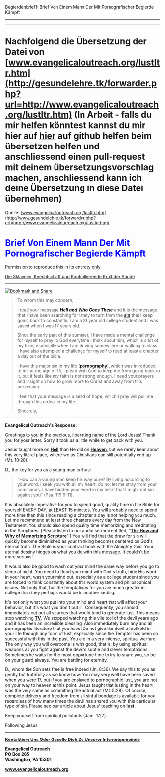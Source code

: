 <!--t Begierdenbrief1: Brief Von Einem Mann Der Mit Pornografischer Begierde Kämpft - in Arbeit (0% übersetzt) t-->
<!--d Begierdenbrief1: Brief Von Einem Mann Der Mit Pornografischer Begierde Kämpft - in Arbeit (0% übersetzt) d-->

Begierdenbrief1: Brief Von Einem Mann Der Mit Pornografischer Begierde Kämpft

- - - 
- - -

# Nachfolgend die Übersetzung der Datei von [www.evangelicaloutreach.org/lustltr.htm](http://gesundelehre.tk/forwarder.php?url=http://www.evangelicaloutreach.org/lustltr.htm) (In Arbeit - falls du mir helfen könntest kannst du mir hier auf [hier](https://github.com/gesundelehre/gesundelehre_translate/blob/master/content/static/pornografiesucht/begierdenbrief1.md) auf github helfen beim übersetzen helfen und anschliessend einen pull-request mit deinem übersetzungsvorschlag machen, anschliessend kann ich deine Übersetzung in diese Datei übernehmen)

Quelle: [www.evangelicaloutreach.org/lustltr.htm](http://www.gesundelehre.tk/forwarder.php?url=http://www.evangelicaloutreach.org/lustltr.htm)

<font color="blue">

# Brief Von Einem Mann Der Mit Pornografischer Begierde Kämpft

</font>

Permission to reproduce this in its entirety only.

[Die Sklaverei, Knechtschaft und Kontrollierende Kraft der Sünde](http://www.gesundelehre.tk/forwarder.php?url=http://www.evangelicaloutreach.org/sin.html)

* * *

[![Bookmark and Share](../s7.addthis.com/static/btn/v2/lg-share-en.gif)](http://www.addthis.com/bookmark.php?v=250&username=xa-4ce723c86d857fe0)

> To whom this may concern,
> 
> I read your message **[_Hell and Who Goes There_](http://www.gesundelehre.tk/forwarder.php?url=http://www.evangelicaloutreach.org/hell.html)** and it is the message that I have been searching for lately to turn from the [**sin**](http://www.gesundelehre.tk/forwarder.php?url=http://www.evangelicaloutreach.org/sin.html) that I keep going back to constantly. I am a 21 year old college student and I was saved when I was 17 years old.
> 
> Since the early part of this summer, I have made a mental challenge for myself to pray to God everytime I think about him, which is a lot of my time, especially when I am driving somewhere or walking to class. I have also attempted a challenge for myself to read at least a chapter a day out of the bible.
> 
> I have this major sin in my life ([**pornography**](http://www.gesundelehre.tk/forwarder.php?url=http://www.evangelicaloutreach.org/pornography.htm)), which was introduced to me at the age of 13\. I plead with God to keep me from going back to it, but it feels like my faith is not strong enough. I need your prayers and insight on how to grow more to Christ and away from this perversion.
> 
> I feel that your message is a seed of hope, which I pray will pull me through this ordeal in my life.
> 
> Sincerely,
> 
> 


* * *

**Evangelical Outreach's Response:**

 Greetings to you in the precious, liberating name of the Lord Jesus! Thank you for your letter. Sorry it took us a little while to get back with you.

Jesus taught more on **[Hell](http://www.gesundelehre.tk/forwarder.php?url=http://www.evangelicaloutreach.org/salvtion.htm)** than He did on **[Heaven](http://www.gesundelehre.tk/forwarder.php?url=http://www.evangelicaloutreach.org/salvtion.htm#heaven)**, but we rarely hear about this very literal place, where we as Christians can still potentially end up (Mt. 10:28).

D., the key for you as a young man is thus:

> "How can a young man keep his way pure? By living according to your word. I seek you with all my heart; do not let me stray from your commands. I have hidden your word in my heart that I might not sin against you" (Psa. 119:9-11).

It is absolutely imperative for you to spend good, quality time in the Bible for yourself EVERY DAY, at LEAST 15 minutes. You will probably need to spend more time than this since reading a chapter a day is not helping you much. Let me recommend at least three chapters every day from the New Testament. You should also spend quality time memorizing and meditating in the Scriptures. [Please listen to our audio sermon entitled, "[**The How and Why of Memorizing Scripture**](http://www.gesundelehre.tk/forwarder.php?url=http://www.evangelicaloutreach.org/sermons.html)".] You will find that the draw for sin will quickly become diminished as your thinking becomes centered on God's eternal truth. The Bible is your contract book with the Almighty God. Your eternal destiny hinges on what you do with this message. It couldn't be more serious!

It would also be good to wash out your mind the same way before you go to sleep at night. You need to flood your mind with God's truth, hide His word in your heart, wash your mind out, especially as a college student since you are forced to think constantly about this world system and philosophical issues. Not only that, but the temptations for you are much greater in college than they perhaps would be in another setting.

It's not only what you put into your mind and heart that will affect your behavior, but it's what you don't put in. Consequently, you should immediately cut out all sources that would tend to generate lust. This means stop watching [**TV**](http://www.gesundelehre.tk/forwarder.php?url=http://www.evangelicaloutreach.org/tv.htm). We stopped watching this vile tool of the devil years ago and it has been an incredible blessing. Also immediately burn any and all pornographic literature that you have! Do not give the devil a foothold in your life through any form of lust, especially since the Tempter has been so successful with this in the past. You are in a very intense, spiritual warfare. The only way you will overcome is with good, that is, by using spiritual weapons as you fight against the devil's subtle and clever temptations. Sometimes he waits for the most opportune time to try to snare you, so be on your guard always. You are battling for eternity.

D., whom the Son sets free is free indeed (Jn. 8:36). We say this to you as gently but truthfully as we know how: You may very well have been saved when you were 17, but if you are enslaved to pornographic lust, you are not on your way to heaven at this point. Jesus taught that lusting in the heart was the very same as committing the actual act (Mt. 5:28). Of course, complete delivery and freedom from all sinful bondage is available for you regardless of how many times the devil has snared you with this particular type of sin. Please see our article about Jesus' teaching on **[lust](http://www.gesundelehre.tk/forwarder.php?url=http://www.evangelicaloutreach.org/lust.html)**.

Keep yourself from spiritual pollutants (Jam. 1:27).

Following Jesus

* * *

**[Kontaktiere Uns Oder Geselle Dich Zu Unserer Internetgemeinde](http://www.gesundelehre.tk/forwarder.php?url=http://www.evangelicaloutreach.org/contact.html)**

**[Evangelical](http://www.gesundelehre.tk/forwarder.php?url=http://www.evangelicaloutreach.org/index.html) Outreach**  
**PO Box 265**  
**Washington, PA 15301**

**www.evangelicaloutreach.org**